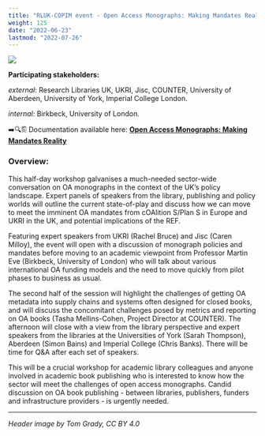 ```yaml
---
title: "RLUK-COPIM event - Open Access Monographs: Making Mandates Reality, June 23, 2022"
weight: 125
date: "2022-06-23"
lastmod: "2022-07-26"
---
```


![](/images/220623-making-mandates-reality-webpage-header.jpg)

**Participating stakeholders:**

_external_: Research Libraries UK, UKRI, Jisc, COUNTER, University of Aberdeen, University of York, Imperial College London.  

_internal_: Birkbeck, University of London.   


➡️🔍🖺 Documentation available here: **[Open Access Monographs: Making Mandates Reality](https://doi.org/10.21428/785a6451.89184c66)**


### Overview:

This half-day workshop galvanises a much-needed sector-wide conversation on OA monographs in the context of the UK’s policy landscape. Expert panels of speakers from the library, publishing and policy worlds will outline the current state-of-play and discuss how we can move to meet the imminent OA mandates from cOAlition S/Plan S in Europe and UKRI in the UK, and potential implications of the REF.

Featuring expert speakers from UKRI (Rachel Bruce) and Jisc (Caren Milloy), the event will open with a discussion of monograph policies and mandates before moving to an academic viewpoint from Professor Martin Eve (Birkbeck, University of London) who will talk about various international OA funding models and the need to move quickly from pilot phases to business as usual.

The second half of the session will highlight the challenges of getting OA metadata into supply chains and systems often designed for closed books, and will discuss the concomitant challenges posed by metrics and reporting on OA books (Tasha Mellins-Cohen, Project Director at COUNTER). The afternoon will close with a view from the library perspective and expert speakers from the libraries at the Universities of York (Sarah Thompson), Aberdeen (Simon Bains) and Imperial College (Chris Banks). There will be time for Q&A after each set of speakers.

This will be a crucial workshop for academic library colleagues and anyone involved in academic book publishing who is interested to know how the sector will meet the challenges of open access monographs. Candid discussion on OA book publishing - between libraries, publishers, funders and infrastructure providers - is urgently needed.





---

*Header image by Tom Grady, CC BY 4.0*
